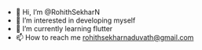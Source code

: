 - 👋 Hi, I’m @RohithSekharN
- 👀 I’m interested in developing myself
- 🌱 I’m currently learning flutter
- 📫 How to reach me rohithsekharnaduvath@gmail.com

<!---
RohithSekharN/RohithSekharN is a ✨ special ✨ repository because its `README.md` (this file) appears on your GitHub profile.
You can click the Preview link to take a look at your changes.
--->

